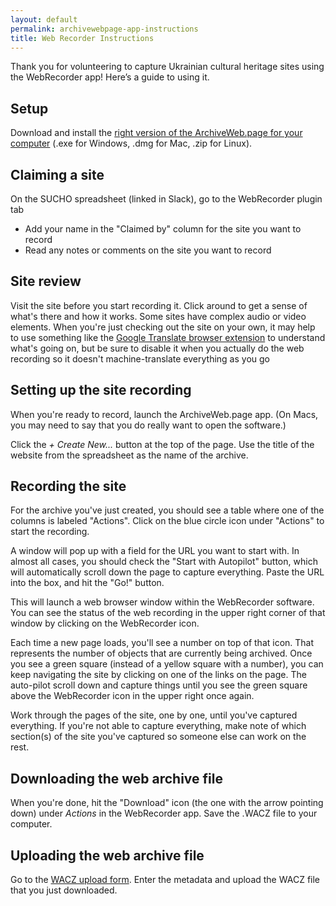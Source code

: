 ```yaml
---
layout: default
permalink: archivewebpage-app-instructions
title: Web Recorder Instructions
---
```

<base target="_blank">
 
Thank you for volunteering to capture Ukrainian cultural heritage sites using the WebRecorder app! Here’s a guide to using it.

## Setup
Download and install the [right version of the ArchiveWeb.page for your computer](https://github.com/webrecorder/archiveweb.page/releases/tag/v0.7.7) (.exe for Windows, .dmg for Mac, .zip for Linux).

## Claiming a site
On the SUCHO spreadsheet (linked in Slack), go to the WebRecorder plugin tab
- Add your name in the "Claimed by" column for the site you want to record
- Read any notes or comments on the site you want to record

## Site review
Visit the site before you start recording it. Click around to get a sense of what's there and how it works. Some sites have complex audio or video elements. When you're just checking out the site on your own, it may help to use something like the [Google Translate browser extension](https://chrome.google.com/webstore/detail/google-translate/aapbdbdomjkkjkaonfhkkikfgjllcleb/RK%3D2/RS%3DBBFW_pnWkPY0xPMYsAZI5xOgQEE-) to understand what's going on, but be sure to disable it when you actually do the web recording so it doesn't machine-translate everything as you go

## Setting up the site recording
When you're ready to record, launch the ArchiveWeb.page app. (On Macs, you may need to say that you do really want to open the software.)

Click the *+ Create New...* button at the top of the page. Use the title of the website from the spreadsheet as the name of the archive.

## Recording the site
For the archive you've just created, you should see a table where one of the columns is labeled "Actions". Click on the blue circle icon under "Actions" to start the recording. 

A window will pop up with a field for the URL you want to start with. In almost all cases, you should check the "Start with Autopilot" button, which will automatically scroll down the page to capture everything. Paste the URL into the box, and hit the "Go!" button.

This will launch a web browser window within the WebRecorder software. You can see the status of the web recording in the upper right corner of that window by clicking on the WebRecorder icon.

Each time a new page loads, you'll see a number on top of that icon. That represents the number of objects that are currently being archived. Once you see a green square (instead of a yellow square with a number), you can keep navigating the site by clicking on one of the links on the page. The auto-pilot scroll down and capture things until you see the green square above the WebRecorder icon in the upper right once again.

Work through the pages of the site, one by one, until you've captured everything. If you're not able to capture everything, make note of which section(s) of the site you've captured so someone else can work on the rest.


## Downloading the web archive file
When you're done, hit the "Download" icon (the one with the arrow pointing down) under *Actions* in the WebRecorder app. Save the .WACZ file to your computer.

## Uploading the web archive file
Go to the [WACZ upload form](https://forms.gle/N18MxWgoHtPB2xpz8). Enter the metadata and upload the WACZ file that you just downloaded.
